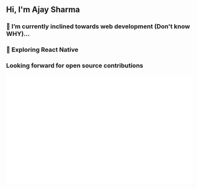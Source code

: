 ## Hi, I'm Ajay Sharma
### 🔭 I’m currently inclined towards web development (Don't know WHY)...
### 🤔 Exploring React Native
### Looking forward for open source contributions

![](https://raw.githubusercontent.com/ajshrmaofficial/GitHub-Statistics/master/generated/overview.svg#gh-dark-mode-only)
<!--![](https://raw.githubusercontent.com/linuxdecoded/GitHub-Statistics/master/generated/languages.svg#gh-dark-mode-only)-->
<!--
**LinuxDecoded/LinuxDecoded** is a ✨ _special_ ✨ repository because its `README.md` (this file) appears on your GitHub profile.

Here are some ideas to get you started:

- 🔭 I’m currently working on ...
- 🌱 I’m currently learning ...
- 👯 I’m looking to collaborate on ...
- 🤔 I’m looking for help with ...
- 💬 Ask me about ...
- 📫 How to reach me: ...
- 😄 Pronouns: ...
- ⚡ Fun fact: ...
-->

